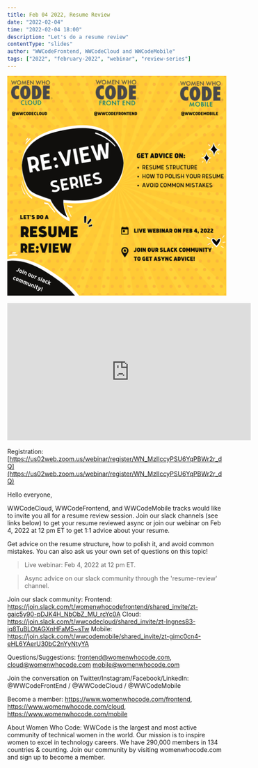```yaml
---
title: Feb 04 2022, Resume Review
date: "2022-02-04"
time: "2022-02-04 18:00"
description: "Let's do a resume review"
contentType: "slides"
author: "WWCodeFrontend, WWCodeCloud and WWCodeMobile"
tags: ["2022", "february-2022", "webinar", "review-series"]
---
```


![Resume review](./resume.png)

<iframe width="560" height="315" src="https://www.youtube.com/embed/Ht7jAuDIfzk" title="YouTube video player" frameborder="0" allow="accelerometer; autoplay; clipboard-write; encrypted-media; gyroscope; picture-in-picture" allowfullscreen></iframe>

Registration: [https://us02web.zoom.us/webinar/register/WN_MzIIccyPSU6YqPBWr2r_dQ](https://us02web.zoom.us/webinar/register/WN_MzIIccyPSU6YqPBWr2r_dQ)

Hello everyone,

WWCodeCloud, WWCodeFrontend, and WWCodeMobile tracks would like to invite you all for a resume review session. Join our slack channels (see links below) to get your resume reviewed async or join our webinar on Feb 4, 2022 at 12 pm ET to get 1:1 advice about your resume.

Get advice on the resume structure, how to polish it, and avoid common mistakes. You can also ask us your own set of questions on this topic!

> Live webinar: Feb 4, 2022 at 12 pm ET.

> Async advice on our slack community through the 'resume-review' channel.

Join our slack community:
Frontend: https://join.slack.com/t/womenwhocodefrontend/shared_invite/zt-gaic5y90-pDJK4H_NbObZ_MU_rcYc0A
Cloud: https://join.slack.com/t/wwcodecloud/shared_invite/zt-lngnes83-iq8TuBLOtAGXnHFaM5~sTw
Mobile: https://join.slack.com/t/wwcodemobile/shared_invite/zt-gimc0cn4-eHL6YAerU30bC2nYyNtyYA

Questions/Suggestions: 
frontend@womenwhocode.com,
cloud@womenwhocode.com
mobile@womenwhocode.com

Join the conversation on Twitter/Instagram/Facebook/LinkedIn: @WWCodeFrontEnd / @WWCodeCloud / @WWCodeMobile

Become a member: 
https://www.womenwhocode.com/frontend, https://www.womenwhocode.com/cloud, https://www.womenwhocode.com/mobile

About Women Who Code: WWCode is the largest and most active community of technical women in the world. Our mission is to inspire women to excel in technology careers. We have 290,000 members in 134 countries & counting. Join our community by visiting womenwhocode.com and sign up to become a member.